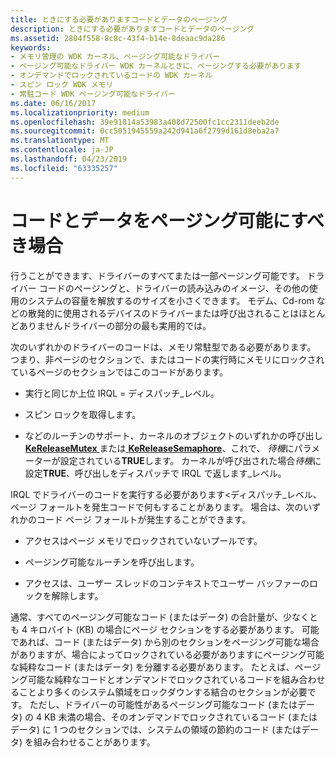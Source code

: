 ```yaml
---
title: ときにする必要がありますコードとデータのページング
description: ときにする必要がありますコードとデータのページング
ms.assetid: 2804f558-8c8c-43f4-b14e-8deaac9da286
keywords:
- メモリ管理の WDK カーネル、ページング可能なドライバー
- ページング可能なドライバー WDK カーネルときに、ページングする必要があります
- オンデマンドでロックされているコードの WDK カーネル
- スピン ロック WDK メモリ
- 常駐コード WDK ページング可能なドライバー
ms.date: 06/16/2017
ms.localizationpriority: medium
ms.openlocfilehash: 39e91814a53983a408d72500fc1cc2311deeb2de
ms.sourcegitcommit: 0cc5051945559a242d941a6f2799d161d8eba2a7
ms.translationtype: MT
ms.contentlocale: ja-JP
ms.lasthandoff: 04/23/2019
ms.locfileid: "63335257"
---
```

# <a name="when-should-code-and-data-be-pageable"></a>コードとデータをページング可能にすべき場合





行うことができます、ドライバーのすべてまたは一部ページング可能です。 ドライバー コードのページングと、ドライバーの読み込みのイメージ、その他の使用のシステムの容量を解放するのサイズを小さくできます。 モデム、Cd-rom などの散発的に使用されるデバイスのドライバーまたは呼び出されることはほとんどありませんドライバーの部分の最も実用的では。

次のいずれかのドライバーのコードは、メモリ常駐型である必要があります。 つまり、非ページのセクションで、またはコードの実行時にメモリにロックされているページのセクションではこのコードがあります。

-   実行と同じか上位 IRQL = ディスパッチ\_レベル。

-   スピン ロックを取得します。

-   などのルーチンのサポート、カーネルのオブジェクトのいずれかの呼び出し[ **KeReleaseMutex** ](https://msdn.microsoft.com/library/windows/hardware/ff553140)または[ **KeReleaseSemaphore**](https://msdn.microsoft.com/library/windows/hardware/ff553143)、これで、 *待機*にパラメーターが設定されている**TRUE**します。 カーネルが呼び出された場合*待機*に設定**TRUE**、呼び出しをディスパッチで IRQL で返します\_レベル。

IRQL でドライバーのコードを実行する必要があります&lt;ディスパッチ\_レベル、ページ フォールトを発生コードで何もすることがあります。 場合は、次のいずれかのコード ページ フォールトが発生することができます。

-   アクセスはページ メモリでロックされていないプールです。

-   ページング可能なルーチンを呼び出します。

-   アクセスは、ユーザー スレッドのコンテキストでユーザー バッファーのロックを解除します。

通常、すべてのページング可能なコード (またはデータ) の合計量が、少なくとも 4 キロバイト (KB) の場合にページ セクションをする必要があります。 可能であれば、コード (またはデータ) から別のセクションをページング可能な場合がありますが、場合によってロックされている必要がありますにページング可能な純粋なコード (またはデータ) を分離する必要があります。 たとえば、ページング可能な純粋なコードとオンデマンドでロックされているコードを組み合わせることより多くのシステム領域をロックダウンする結合のセクションが必要です。 ただし、ドライバーの可能性があるページング可能なコード (またはデータ) の 4 KB 未満の場合、そのオンデマンドでロックされているコード (またはデータ) に 1 つのセクションでは、システムの領域の節約のコード (またはデータ) を組み合わせることがあります。

 

 




